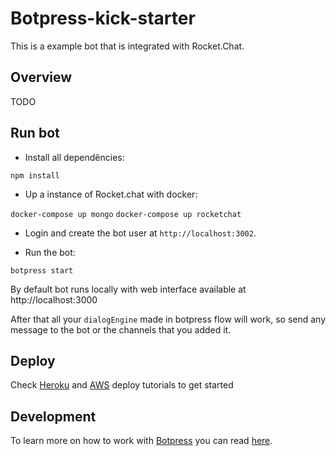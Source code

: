 # Botpress-kick-starter

This is a example bot that is integrated with Rocket.Chat.

## Overview

TODO

## Run bot

* Install all dependêncies:

`npm install`

* Up a instance of Rocket.chat with docker:

`docker-compose up mongo`
`docker-compose up rocketchat`

* Login and create the bot user at `http://localhost:3002`.

* Run the bot:

`botpress start` 

By default bot runs locally with web interface available at http://localhost:3000

After that all your `dialogEngine` made in botpress flow will work, so send any
 message to the bot or the channels that you added it.

## Deploy

Check [Heroku](https://botpress.io/docs/deploy/heroku/) and [AWS](https://botpress.io/docs/deploy/aws/) deploy tutorials to get started

## Development

To learn more on how to work with [Botpress](https://botpress.io/) you can read [here](https://botpress.io/docs/getting_started/).
